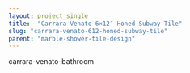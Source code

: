 ```yaml
---
layout: project_single
title:  "Carrara Venato 6×12″ Honed Subway Tile"
slug: "carrara-venato-612-honed-subway-tile"
parent: "marble-shower-tile-design"
---
```

carrara-venato-bathroom